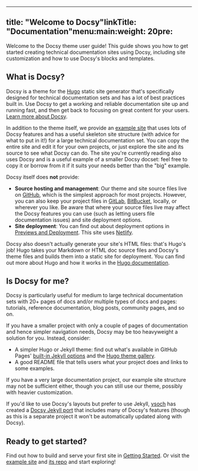 ---

## title: "Welcome to Docsy"linkTitle: "Documentation"menu:main:weight: 20pre: <i class='fas fa-book'></i>

Welcome to the Docsy theme user guide! This guide shows you how to get started creating technical documentation sites using Docsy, including site customization and how to use Docsy's blocks and templates.

## What is Docsy?

Docsy is a theme for the [Hugo](https://gohugo.io/) static site generator that's specifically designed for technical
documentation sets and has a lot of best practices built in. Use Docsy to get a working and reliable documentation
site up and running fast, and then get back to focusing on great content for your users.
[Learn more about Docsy](/about).

In addition to the theme itself, we provide an [example site](https://github.com/google/docsy-example) that uses lots of Docsy features and has a useful skeleton site structure (with advice for what to put in it!) for a large technical documentation set. You can copy the entire site and edit it for your own projects, or just explore the site and its source to see what Docsy can do. The site you're currently reading also uses Docsy and is a useful example of a smaller Docsy docset: feel free to copy it or borrow from it if it suits your needs better than the "big" example.

Docsy itself does **not** provide:

- **Source hosting and management**: Our theme and site source files live on [GitHub](https://github.com/), which is the simplest approach for most projects. However, you can also keep your project files in [GitLab](https://about.gitlab.com/), [BitBucket](https://bitbucket.org/product), locally, or wherever you like. Be aware that where your source files live may affect the Docsy features you can use (such as letting users file documentation issues) and site deployment options.
- **Site deployment**: You can find out about deployment options in [Previews and Deployment](./deployment/). This site uses [Netlify](https://www.netlify.com/).

Docsy also doesn't actually generate your site's HTML files: that's Hugo's job! Hugo takes your Markdown or HTML doc source files and Docsy's theme files and builds them into a static site for deployment. You can find out more about Hugo and how it works in the [Hugo documentation](https://gohugo.io/documentation/).

## Is Docsy for me?

Docsy is particularly useful for medium to large technical documentation sets with 20+ pages of docs and/or multiple types of docs and pages: tutorials, reference documentation, blog posts, community pages, and so on.

If you have a smaller project with only a couple of pages of documentation and hence simpler navigation needs, Docsy may be too heavyweight a solution for you. Instead, consider:

- A simpler Hugo or Jekyll theme: find out what's available in GitHub Pages' [built-in Jekyll options](https://pages.github.com/themes/) and the [Hugo theme gallery](https://themes.gohugo.io/).
- A good README file that tells users what your project does and links to some examples.

If you have a very large documentation project, our example site structure may not be sufficient either, though you can still use our theme, possibly with heavier customization.

If you'd like to use Docsy's layouts but prefer to use Jekyll, [vsoch](https://github.com/vsoch) has created a [Docsy Jekyll port](https://github.com/vsoch/docsy-jekyll) that includes many of Docsy's features (though as this is a separate project it won't be automatically updated along with Docsy).

## Ready to get started?

Find out how to build and serve your first site in [Getting Started](./getting-started/). Or visit the [example site](https://example.docsy.dev) and [its repo](https://github.com/google/docsy-example) and start exploring!
